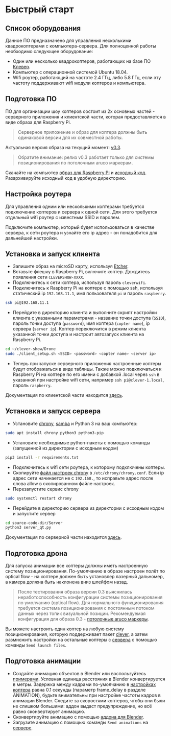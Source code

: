 # Быстрый старт

## Список оборудования

Данное ПО предназначено для управления несколькими квадрокоптерами с компьютера-сервера. Для полноценной работы необходимо следующее оборудование:

* Один или несколько квадрокоптеров, работающих на базе ПО [Клевер](https://github.com/copterexpress/clever).
* Компьютер с операционной системой Ubuntu 18.04.
* Wifi роутер, работающий на частоте 2.4 ГГц, либо 5.8 ГГц, если эту частоту поддерживают wifi модули коптеров и компьютера.

## Подготовка ПО

ПО для организации шоу коптеров состоит из 2х основных частей - серверного приложения и клиентской части, которая предоставляется в виде образа для Raspberry Pi.

> Серверное приложение и образ для коптера должны быть одинаковой версии для их совместной работы.

Актуальная версия образа на текущий момент: [v0.3](https://github.com/copterexpress/clever-show/releases/tag/v0.3).

> Обратите внимание: релиз v0.3 работает только для системы позиционирования по потолочным aruco маркерам.

Скачайте на компьютер [образ для Raspberry Pi](https://github.com/CopterExpress/clever-show/releases/download/v0.3/clever-show_v0.3.img.zip) и [исходный код](https://github.com/CopterExpress/clever-show/archive/v0.3.zip). Разархивируйте исходный код в удобную директорию.

## Настройка роутера

Для управления одним или несколькими коптерами требуется подключение коптеров и сервера к одной сети. Для этого требуется отдельный wifi роутер с известным SSID и паролем.

Подключите компьютер, который будет использоваться в качестве сервера, к сети роутера и узнайте его ip адрес - он понадобится для дальнейшей настройки.

## Установка и запуск клиента

* Запишите образ на microSD карту, используя [Etcher](https://www.balena.io/etcher/).
* Вставьте флешку в Raspberry Pi, включите коптер. Дождитесь появления сети `CLEVERSHOW-XXXX`.
* Подключитесь к сети коптера, используя пароль `cleverwifi`.
* Подключитесь к Raspberry Pi на коптере с помощью ssh, используя статический ip `192.168.11.1`, имя пользователя `pi` и пароль `raspberry`.

```bash
ssh pi@192.168.11.1
```

* Перейдите в директорию клиента и выполните скрипт настройки клиента с указанными параметрами - название точки доступа (`SSID`), пароль точки доступа (`password`), имя коптера (`copter name`), ip сервера (`server ip`). Коптер переключится в режим клиента указанной точки доступа и настроит автозапуск клиента на Raspberry Pi.

```bash
cd ~/clever-show/Drone
sudo ./client_setup.sh <SSID> <password> <copter name> <server ip>
```

* Теперь при запуске серверного приложения настроенные коптеры будут отображаться в виде таблицы. Также можно подключаться к Raspberry Pi на коптере по его имени с добавкой .local через `ssh` в указанной при настройке wifi сети, например `ssh pi@clever-1.local`, пароль `raspberry`.

Документация по клиентской части находится [здесь](client.md).

## Установка и запуск сервера

* Установите [chrony](https://chrony.tuxfamily.org/index.html), [samba](https://help.ubuntu.ru/wiki/samba) и Python 3 на ваш компьютер:

```bash
sudo apt install chrony python3 python3-pip
```

* Установите необходимые python-пакеты с помощью команды (запущенной из директории с исходным кодом)

```bash
pip3 install -r requirements.txt
```

* Подключитесь к wifi сети роутера, к которому подключены коптеры.
* Скопируйте [файл настроек chrony](../../Server/chrony.conf) в `/etc/chrony/chrony.conf`. Если ip адрес сети начинается не с `192.168.`, то исправьте адрес после слова allow в скопированном файле настроек.
* Перезапустите сервис chrony

```bash
sudo systemctl restart chrony
```

* Перейдите в директорию сервера из директории с исходным кодом и запустите сервер

```bash
cd source-code-dir/Server
python3 server_qt.py
```

Документация по серверной части находится [здесь](server.md).

## Подготовка дрона

Для запуска анимации все коптеры должны иметь настроенную систему позиционирования. По-умолчанию в образе настроен полёт по optical flow - на коптере должен быть установлер лазерный дальномер, а камера должна быть наклонена вниз шлейфом назад.

> После тестирования образа версии 0.3 выяснилась неработоспособность конфигурации системы позиционирования по умолчанию (optical flow). Для нормального функционирования требуется система позиционирования с постоянным потоком данных через топик визуальной позиции. Рекомендуемая конфигурация для образа 0.3 - [потолочные aruco маркеры](https://clever.coex.tech/ru/aruco_map.html#расположение-маркеров-на-потолке).

Вы можете настроить один коптер на любую систему позиционирования, которую поддерживает пакет [clever](https://clever.coex.tech/ru/programming.html#positioning), а затем размножить настройки на остальные коптеры с [сервера](server.md#раздел-server) с помощью команды `Send launch files`.

## Подготовка анимации

* Создайте анимацию объектов в Blender или воспользуйтесь [примерами](../../blender-addon/examples). Условная единица расстояния в Blender конвертируется в метры. Задержка между кадрами по-умолчанию в [настройках коптера](../../Drone/client_config.ini) равна 0.1 секунды (параметр frame_delay в разделе ANIMATION), будьте внимательны при настройке частоты кадров в анимации Blender. Следите за скоростями коптеров, чтобы они были не слишком большими: аддон выдаст предупреждение, но всё равно сконвертирует анимацию.
* Сконвертируйте анимацию с помощью [аддона для Blender](blender-addon.md).
* Загрузите анимацию с помощью команды `Send animations` на [сервере](server.md#раздел-server).
